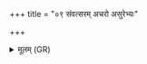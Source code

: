 +++
title = "०९ संवत्सरम् अचरो असुरेभ्यः"

+++
<details><summary>मूलम् (GR)</summary>

संवत्सरम् अचरो  
असुरेभ्यः प्रतङ्किनी ।  
यत्र क्षेत्रस्य दुर्गन्धि  
तत् त एतन् न्यञ्चनम् ॥
</details>